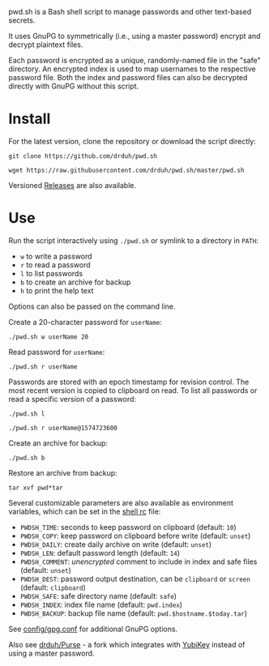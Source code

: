 pwd.sh is a Bash shell script to manage passwords and other text-based secrets.

It uses GnuPG to symmetrically (i.e., using a master password) encrypt and decrypt plaintext files.

Each password is encrypted as a unique, randomly-named file in the "safe" directory. An encrypted index is used to map usernames to the respective password file. Both the index and password files can also be decrypted directly with GnuPG without this script.

# Install

For the latest version, clone the repository or download the script directly:

```console
git clone https://github.com/drduh/pwd.sh

wget https://raw.githubusercontent.com/drduh/pwd.sh/master/pwd.sh
```

Versioned [Releases](https://github.com/drduh/pwd.sh/releases) are also available.

# Use

Run the script interactively using `./pwd.sh` or symlink to a directory in `PATH`:

- `w` to write a password
- `r` to read a password
- `l` to list passwords
- `b` to create an archive for backup
- `h` to print the help text

Options can also be passed on the command line.

Create a 20-character password for `userName`:

```console
./pwd.sh w userName 20
```

Read password for `userName`:

```console
./pwd.sh r userName
```

Passwords are stored with an epoch timestamp for revision control. The most recent version is copied to clipboard on read. To list all passwords or read a specific version of a password:

```console
./pwd.sh l

./pwd.sh r userName@1574723600
```

Create an archive for backup:

```console
./pwd.sh b
```

Restore an archive from backup:

```console
tar xvf pwd*tar
```

Several customizable parameters are also available as environment variables, which can be set in the [shell rc](https://github.com/drduh/config/blob/master/zshrc) file:

- `PWDSH_TIME`: seconds to keep password on clipboard (default: `10`)
- `PWDSH_COPY`: keep password on clipboard before write (default: `unset`)
- `PWDSH_DAILY`: create daily archive on write (default: `unset`)
- `PWDSH_LEN`: default password length (default: `14`)
- `PWDSH_COMMENT`: *unencrypted* comment to include in index and safe files (default: `unset`)
- `PWDSH_DEST`: password output destination, can be `clipboard` or `screen` (default: `clipboard`)
- `PWDSH_SAFE`: safe directory name (default: `safe`)
- `PWDSH_INDEX`: index file name (default: `pwd.index`)
- `PWDSH_BACKUP`: backup file name (default: `pwd.$hostname.$today.tar`)

See [config/gpg.conf](https://github.com/drduh/config/blob/master/gpg.conf) for additional GnuPG options.

Also see [drduh/Purse](https://github.com/drduh/Purse) - a fork which integrates with [YubiKey](https://github.com/drduh/YubiKey-Guide) instead of using a master password.
